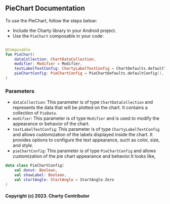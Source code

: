 ## PieChart Documentation

To use the PieChart, follow the steps below:

- Include the Charty library in your Android project.
- Use the `PieChart` composable in your code:

```kotlin

@Composable
fun PieChart(
    dataCollection: ChartDataCollection,
    modifier: Modifier = Modifier,
    textLabelTextConfig: ChartyLabelTextConfig = ChartDefaults.defaultTextLabelConfig(),
    pieChartConfig: PieChartConfig = PieChartDefaults.defaultConfig(),
)
```


### Parameters
- `dataCollection`: This parameter is of type `ChartDataCollection` and represents the data that will be plotted on the chart. It contains a collection of `PieData`.
- `modifier`: This parameter is of type `Modifier` and is used to modify the appearance or behavior of the chart.
- `textLabelTextConfig`: This parameter is of type `ChartyLabelTextConfig` and allows customization of the labels displayed inside the chart. It provides options to configure the text appearance, such as color, size, and style.
- `pieChartConfig`: This parameter is of type `PieChartConfig` and allows customization of the pie chart appearance and behavior.It looks like,
```kotlin
data class PieChartConfig(
    val donut: Boolean,
    val showLabel: Boolean,
    val startAngle: StartAngle = StartAngle.Zero
)
```

#### Copyright (c) 2023. Charty Contributor